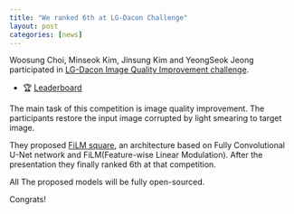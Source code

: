 ```yaml
---
title: "We ranked 6th at LG-Dacon Challenge"
layout: post
categories: [news]
---
```


Woosung Choi, Minseok Kim, Jinsung Kim and YeongSeok Jeong participated in [LG-Dacon Image Quality Improvement challenge](https://dacon.io/competitions/official/235746/overview/rules).

[](!/images/FiLM_square.png)

- 🏆 [Leaderboard](https://dacon.io/competitions/official/235746/leaderboard)

The main task of this competition is image quality improvement. The participants restore the input image corrupted by light smearing to target image.

They proposed [FiLM square](https://github.com/kuielab/mdx-net), an architecture based on Fully Convolutional U-Net network and FiLM(Feature-wise Linear Modulation). After the presentation they finally ranked  6th at that competition.

All The proposed models will be fully open-sourced.

Congrats!

